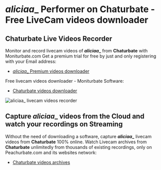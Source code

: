 # _aliciaa__ Performer on Chaturbate - Free LiveCam videos downloader

## Chaturbate Live Videos Recorder

Monitor and record livecam videos of **_aliciaa__** from **Chaturbate** with Moniturbate.com
Get a premium trial for free by just and only registering with your Email address:
* [_aliciaa__ Premium videos downloader](https://moniturbate.com/request-demo-licence-key.html)

Free livecam videos downloader - Moniturbate Software:
* [Chaturbate videos downloader](https://moniturbate.com/moniturbate-download-software.html)

![_aliciaa__ livecam videos recorder](https://peachurnet.com/templates/moniturbate-software.png)


## Capture _aliciaa__ videos from the Cloud and watch your recordings on Streaming

Without the need of downloading a software, capture **_aliciaa__** livecam videos from **Chaturbate** 100% online.
Watch Livecam archives from **Chaturbate** unlimitedly from thousands of existing recordings, only on Peachurbate.com and its websites network:
* [Chaturbate videos archives](https://peachurnet.com/)